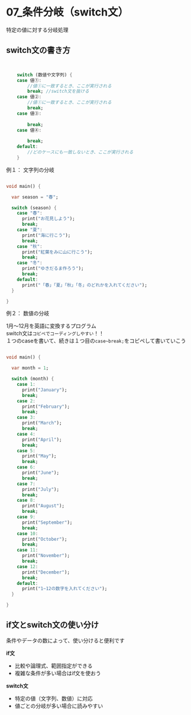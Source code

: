 # **07_条件分岐（switch文）**

特定の値に対する分岐処理

## **switch文の書き方**

```dart


    switch (数値や文字列) {
    case 値①:
        //値①に一致するとき、ここが実行される
        break; //switch文を抜ける
    case 値②:
        //値①に一致するとき、ここが実行される
        break;
    case 値③:
        
        break;
    case 値④:
        
        break;
    default:
        //どのケースにも一致しないとき、ここが実行される
    }

```

例１： 文字列の分岐

```dart

void main() {

  var season = "春";

  switch (season) {
    case "春":
      print("お花見しよう");
      break;
    case "夏":
      print("海に行こう");
      break;
    case "秋":
      print("紅葉をみに山に行こう");
      break;
    case "冬":
      print("ゆきだるま作ろう");
      break;
    default:
      print("「春」「夏」「秋」「冬」のどれかを入れてください");
  }

}

```

例２： 数値の分岐

1月〜12月を英語に変換するプログラム  
switch文は`コピペでコーディングしやすい`！！  
１つのcaseを書いて、続きは１つ目の`case~break;`をコピペして書いていこう

```dart

void main() {

  var month = 1;

  switch (month) {
    case 1:
      print("January");
      break;
    case 2:
      print("February");
      break;
    case 3:
      print("March");
      break;
    case 4:
      print("April");
      break;
    case 5:
      print("May");
      break;
    case 6:
      print("June");
      break;
    case 7:
      print("July");
      break;
    case 8:
      print("August");
      break;
    case 9:
      print("September");
      break;
    case 10:
      print("October");
      break;
    case 11:
      print("November");
      break;
    case 12:
      print("December");
      break;
    default:
      print("1~12の数字を入れてください");
  }

}

```

## **if文とswitch文の使い分け**

条件やデータの数によって、使い分けると便利です

**if文**

- 比較や論理式、範囲指定ができる
- 複雑な条件が多い場合はif文を使おう

**switch文**

- 特定の値（文字列、数値）に対応
- 値ごとの分岐が多い場合に読みやすい